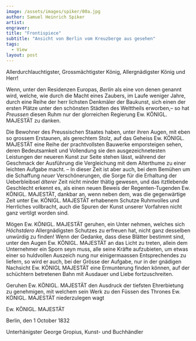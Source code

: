 ```yaml
---
image: /assets/images/spiker/00a.jpg
author: Samuel Heinrich Spiker
artist: 
engraver: 
title: "Frontispiece"
subtitle: "Ansicht von Berlin vom Kreuzberge aus gesehen"
tags:
  - View
layout: post
---
```

Allerdurchlauchtigster,
Grossmächtigster König,
Allergnädigster König und Herr!

Wenn, unter den Residenzen Europas, _Berlin_ als eine von denen genannt wird, welche, wie durch die Macht eines Zaubers, im Laufe weniger Jahre, durch eine Reihe der herr lichsten Denkmäler der Baukunst, sich einen der ersten Plätze unter den schönsten Städten des Welttheils erworben,– so hat _Preussen_ diesen Ruhm nur der glorreichen Regierung Ew. KÖNIGL. MAJESTÄT zu danken.

Die Bewohner des Preussischen Staates haben, unter ihren Augen, mit eben so grossem Erstaunen, als gerechtem Stolz, auf das Geheiss Ew. KÖNIGL. MAJESTÄT eine Reihe der prachtvollsten Bauwerke emporsteigen sehen, deren Bedeutsamkeit und Vollendung sie den ausgezeichnetesten Leistungen der neueren Kunst zur Seite stehen lässt, während der Geschmack der Ausführung die Vergleichung mit dem Alterthume zu einer leichten Aufgabe macht. – In dieser Zeit ist aber auch, bei dem Bemühen um die Schaffung *neuer* Verschönerungen, die Sorge für die Erhaltung der Ueberbleibsel *älterer* Zeit nicht minder thätig gewesen, und das itztlebende Geschlecht erkennt es, als einen neuen Beweis der Regenten-Tugenden Ew. KÖNIGL. MAJESTÄT, dankbar an, wenn neben dem, was die gegenwärtige Zeit unter Ew. KÖNIGL. MAJESTÄT erhabenem Schutze Ruhmvolles und Herrliches vollbracht, auch die Spuren der Kunst unserer Vorfahren nicht ganz vertilgt worden sind.

Mögen Ew. KÖNIGL. MAJESTÄT geruhen, ein Unter nehmen, welches sich *Höchstdero* Allergnädigsten Schutzes zu erfreuen hat, nicht ganz desselben unwürdig zu finden! Wenn der Gedanke, dass diese Blätter bestimmt sind, unter den Augen Ew. KÖNIGL. MAJESTÄT an das Licht zu treten, allein dem Unternehmer ein Sporn seyn muss, alle seine Kräfte aufzubieten, um etwas einer so huldvollen Auszeich nung nur einigermaassen Entsprechendes zu liefern, so wird er auch, bei der Grösse der Aufgabe, nur in der gnädigen Nachsicht Ew. KÖNIGL MAJESTÄT eine Ermunterung finden können, auf der schüchtern betretenen Bahn mit Ausdauer und Liebe fortzuschreiten.

Geruhen Ew. KÖNIGL. MAJESTÄT den Ausdruck der tiefsten Ehrerbietung zu genehmigen, mit welchem sein Werk zu den Füssen des Thrones Ew. KÖNIGL. MAJESTÄT niederzulegen wagt

Ew. KÖNIGL. MAJESTÄT

Berlin, den 1 October 1832

Unterhänigster
George Gropius, Kunst- und Buchhändler